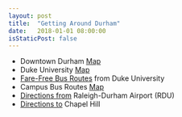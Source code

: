 ```yaml
---
layout: post
title:  "Getting Around Durham"
date:   2018-01-01 08:00:00
isStaticPost: false
---
```


* Downtown Durham [Map](http://durham429.web.unc.edu/files/2016/02/Screen-Shot-2016-02-06-at-12.42.43-PM.png)
* Duke University [Map](http://maps.duke.edu/map/?id=21)
* [Fare-Free Bus Routes](http://godurhamtransit.org/bcc) from Duke University
* Campus Bus Routes [Map](http://parking.duke.edu/buses_vans/index.php)
* [Directions from](https://www.rdu.com/ground-transportation/) Raleigh-Durham Airport (RDU)
* [Directions to](https://robertsonscholars.org/bus/) Chapel Hill
